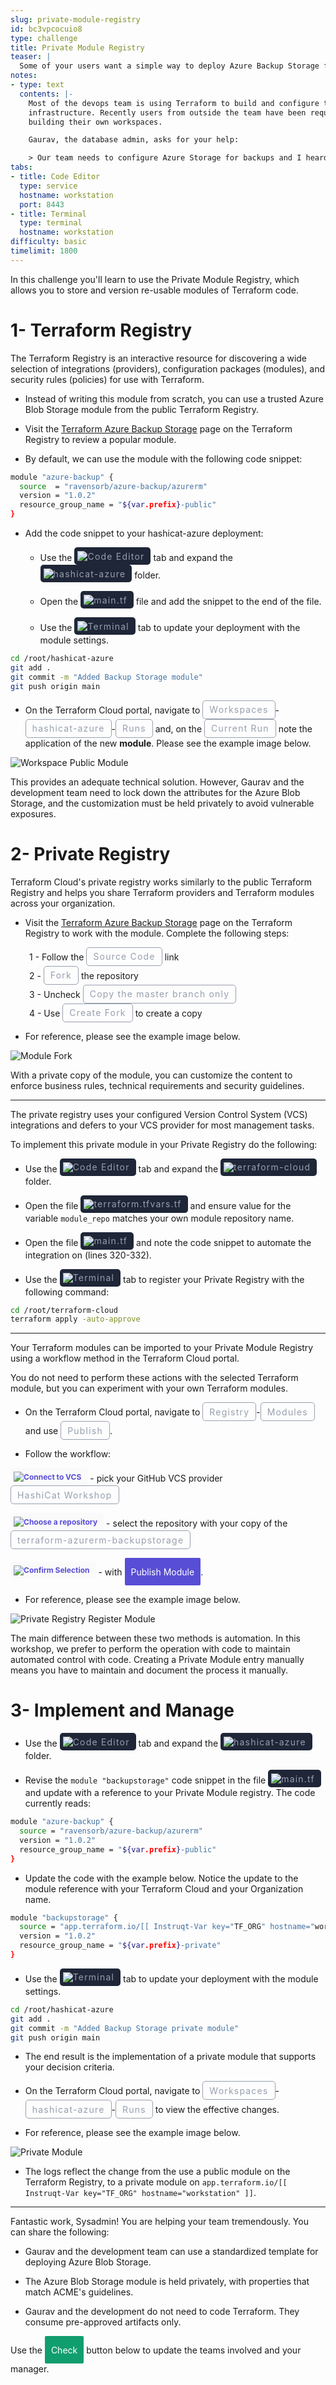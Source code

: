```yaml
---
slug: private-module-registry
id: bc3vpcocuio8
type: challenge
title: Private Module Registry
teaser: |
  Some of your users want a simple way to deploy Azure Backup Storage for our application. Use the Private Module Registry, in which you can store standard, re-usable Terraform code for IaC consumers.
notes:
- type: text
  contents: |-
    Most of the devops team is using Terraform to build and configure their
    infrastructure. Recently users from outside the team have been requesting help
    building their own workspaces.

    Gaurav, the database admin, asks for your help:

    > Our team needs to configure Azure Storage for backups and I heard something about Terraform modules for this. Can you help us set up a template for new Azure Storage for backup?
tabs:
- title: Code Editor
  type: service
  hostname: workstation
  port: 8443
- title: Terminal
  type: terminal
  hostname: workstation
difficulty: basic
timelimit: 1800
---
```

<style>
  v {
    display: inline-flex;
    color: white;
    background-color: rgb(17, 158, 111);
    align-items: center;
    justify-content: center;
    font-size: 14px;
    padding: 10px;
    border-radius: 2px;
    height: 24px;
  }

  r {
    display: inline-flex;
    color: white;
    background-color: #c73445;
    align-items: center;
    justify-content: center;
    font-size: 14px;
    padding: 10px;
    border-radius: 2px;
    height: 24px;
  }

  m {
    display: inline-flex;
    color: white;
    background-color: #584ED5;
    align-items: center;
    justify-content: center;
    font-size: 14px;
    padding: 10px;
    border-radius: 2px;
    height: 24px;
  }

  x {
    display: inline-flex;
    border-radius: 5px;
    border: 1px solid rgba(151,159,175,1);
    /* background-color: rgba(151,159,175,1); */
    /* background-color: rgba(30,38,55,1); */
    color: rgba(151,159,175,1);
    padding: 2px 10px 2px 10px;
    font-size: 14px;
    letter-spacing: 1.2px;
    align-items: center;
    justify-content: center;
    height: 24px;
  }

  t {
    display: inline-flex;
    border-radius: 5px;
    background-color: rgba(30,38,55,1);
    color: rgba(151,159,175,1);
    padding: 2px 10px 2px 5px;
    font-size: 14px;
    letter-spacing: 1.2px;
    align-items: center;
    justify-content: center;
    height: 24px;
  }

  t > a img {
    display: inline-block;
  }

  w {
    display: inline-flex;
    border-radius: 5px;
    background-color: rgba(250,250,250,1);
    color: #584ED5;
    padding: 2px 10px 2px 5px;
    font-size: 12px;
    font-weight: bold;
    align-items: center;
    justify-content: center;
    height: 24px;
  }

  w > img {
    display: inline-block;
    max-height: 20px;
  }

.tab {
  display: inline-block;
  margin-left: 30px;
}
</style>

In this challenge you'll learn to use the Private Module Registry, which allows you to store and version re-usable modules of Terraform code.

1- Terraform Registry
===

The Terraform Registry is an interactive resource for discovering a wide selection of integrations (providers), configuration packages (modules), and security rules (policies) for use with Terraform.

- Instead of writing this module from scratch, you can use a trusted Azure Blob Storage module from the public Terraform Registry.

- Visit the [Terraform Azure Backup Storage](https://registry.terraform.io/modules/ravensorb/azure-backup/azurerm/latest) page on the Terraform Registry to review a popular module.

- By default, we can use the module with the following code snippet:

```bash
module "azure-backup" {
  source  = "ravensorb/azure-backup/azurerm"
  version = "1.0.2"
  resource_group_name = "${var.prefix}-public"
}
```

- Add the code snippet to your hashicat-azure deployment:

  - Use the <t><img src="../assets/web.png"/>Code Editor</t> tab and expand the <t><img src="../assets/folder.png"/>hashicat-azure</t> folder.

  - Open the <t><img src="../assets/tf-icon.png"/>main.tf</t> file and add the snippet to the end of the file.

  - Use the <t><img src="../assets/shell.png"/>Terminal</t> tab to update your deployment with the module settings.

```bash
cd /root/hashicat-azure
git add .
git commit -m "Added Backup Storage module"
git push origin main


```

- On the Terraform Cloud portal, navigate to <x>Workspaces</x>-<x>hashicat-azure</x>-<x>Runs</x> and, on the <x>Current Run</x> note the application of the new **module**. Please see the example image below.

![Workspace Public Module](../assets/workspace_public_module.png)

This provides an adequate technical solution. However, Gaurav and the development team need to lock down the attributes for the Azure Blob Storage, and the customization must be held privately to avoid vulnerable exposures.

2- Private Registry
===
Terraform Cloud's private registry works similarly to the public Terraform Registry and helps you share Terraform providers and Terraform modules across your organization.

- Visit the [Terraform Azure Backup Storage](https://registry.terraform.io/modules/ravensorb/azure-backup/azurerm/latest) page on the Terraform Registry to work with the module. Complete the following steps:

<span class="tab"></span>1 - Follow the <x>Source Code</x> link
<br><span class="tab"></span>2 - <x>Fork</x> the repository
<br><span class="tab"></span>3 - Uncheck <x>Copy the master branch only</x>
<br><span class="tab"></span>4 - Use <x>Create Fork</x> to create a copy

- For reference, please see the example image below.

![Module Fork](../assets/module_fork.gif)

With a private copy of the module, you can customize the content to enforce business rules, technical requirements and security guidelines.

---

The private registry uses your configured Version Control System (VCS) integrations and defers to your VCS provider for most management tasks.

To implement this private module in your Private Registry do the following:

- Use the <t><img src="../assets/web.png"/>Code Editor</t> tab and expand the <t><img src="../assets/folder.png"/>terraform-cloud</t> folder.

- Open the file <t><img src="../assets/tf-icon.png"/>terraform.tfvars.tf</t> and ensure value for the variable `module_repo` matches your own module repository name.

- Open the file <t><img src="../assets/tf-icon.png"/>main.tf</t> and note the code snippet to automate the integration on (lines 320-332).

- Use the <t><img src="../assets/shell.png"/>Terminal</t> tab to register your Private Registry with the following command:

```bash
cd /root/terraform-cloud
terraform apply -auto-approve


```

---

Your Terraform modules can be imported to your Private Module Registry using a workflow method in the Terraform Cloud portal.

You do not need to perform these actions with the selected Terraform module, but you can experiment with your own Terraform modules.

- On the Terraform Cloud portal, navigate to <x>Registry</x>-<x>Modules</x> and use <x>Publish</x>.

- Follow the workflow:

<w><img src="../assets/one.png"/>Connect to VCS</w> - pick your GitHub VCS provider <x>HashiCat Workshop</x>

<w><img src="../assets/two.png"/>Choose a repository</w> - select the repository with your copy of the <x>terraform-azurerm-backupstorage</x>

<w><img src="../assets/three.png"/>Confirm Selection</w> - with <m>Publish Module</m>.

- For reference, please see the example image below.

![Private Registry Register Module](../assets/pmr_register_module.gif)

The main difference between these two methods is automation. In this workshop, we prefer to perform the operation with code to maintain automated control with code. Creating a Private Module entry manually means you have to maintain and document the process it manually.

3- Implement and Manage
===

- Use the <t><img src="../assets/web.png"/>Code Editor</t> tab and expand the <t><img src="../assets/folder.png"/>hashicat-azure</t> folder.

- Revise the `module "backupstorage"` code snippet in the file <t><img src="../assets/tf-icon.png"/>main.tf</t> and update with a reference to your Private Module registry. The code currently reads:

```bash
module "azure-backup" {
  source = "ravensorb/azure-backup/azurerm"
  version = "1.0.2"
  resource_group_name = "${var.prefix}-public"
}
```

- Update the code with the example below. Notice the update to the module reference with your Terraform Cloud and your Organization name.

```bash
module "backupstorage" {
  source = "app.terraform.io/[[ Instruqt-Var key="TF_ORG" hostname="workstation" ]]/azure-backup/azurerm"
  version = "1.0.2"
  resource_group_name = "${var.prefix}-private"
}
```

- Use the <t><img src="../assets/shell.png"/>Terminal</t> tab to update your deployment with the module settings.

```bash
cd /root/hashicat-azure
git add .
git commit -m "Added Backup Storage private module"
git push origin main


```

- The end result is the implementation of a private module that supports your decision criteria.

- On the Terraform Cloud portal, navigate to <x>Workspaces</x>-<x>hashicat-azure</x>-<x>Runs</x> to view the effective changes.

- For reference, please see the example image below.

![Private Module](../assets/pmr_private_module.png)

- The logs reflect the change from the use a public module on the Terraform Registry, to a private module on `app.terraform.io/[[ Instruqt-Var key="TF_ORG" hostname="workstation" ]]`.

---
Fantastic work, Sysadmin! You are helping your team tremendously. You can share the following:

- Gaurav and the development team can use a standardized template for deploying Azure Blob Storage.

- The Azure Blob Storage module is held privately, with properties that match ACME's guidelines.

- Gaurav and the development do not need to code Terraform. They consume pre-approved artifacts only.

Use the <v>Check</v> button below to update the teams involved and your manager.